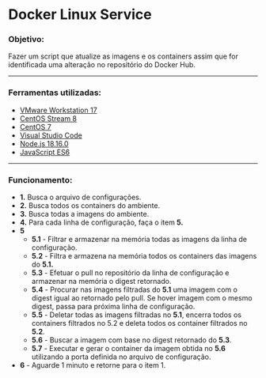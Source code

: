 <h1>Docker Linux Service</h1>

<h3>Objetivo:</h3>
Fazer um script que atualize as imagens e os containers assim que for identificada uma alteração no repositório do Docker Hub.

------------
<h3>Ferramentas utilizadas:</h3>

-  [VMware Workstation 17](https://www.vmware.com/br/products/workstation-player/workstation-player-evaluation.html "VMware Workstation 17")
-  [CentOS Stream 8](https://www.centos.org/centos-stream/ "CentOS Stream 8")
-  [CentOS 7](https://www.centos.org/download/ "CentOS Stream 8")
-  [Visual Studio Code](https://code.visualstudio.com/ "Visual Studio Code")
-  [Node.js 18.16.0](https://nodejs.org/en "Node.js 18.16.0")
-  [JavaScript ES6](https://developer.mozilla.org/pt-BR/docs/Web/JavaScript "Node.js 18.16.0")
------------

<h3>Funcionamento:</h3>

- **1.** Busca o arquivo de configurações.
- **2.** Busca todos os containers do ambiente.
- **3.** Busca todas a imagens do ambiente.
- **4.** Para cada linha de configuração, faça o item **5.**
- **5**
  - **5.1** - Filtrar e armazenar na memória todas as imagens da linha de configuração.
  - **5.2** - Filtra e armazena na memória todos os containers das imagens do  **5.1.**
  - **5.3** - Efetuar o pull no repositório da linha de configuração e armazenar na memória o digest retornado.
  - **5.4** - Procurar nas imagens filtradas do **5.1** uma imagem com o digest igual ao retornado pelo pull. Se hover imagem com o mesmo digest, passa para próxima linha de configuração.
  - **5.5** - Deletar todas as imagens filtradas no **5.1**, encerra todos os containers filtrados no 5.2 e deleta todos os container filtrados no **5.2**.
  - **5.6** - Buscar a imagem com base no digest retornado do **5.3**.
  - **5.7** - Executar  e gerar o container da imagem obtida no **5.6** utilizando a porta definida no arquivo de configuração.
- **6** - Aguarde 1 minuto e retorne para o item 1. 
